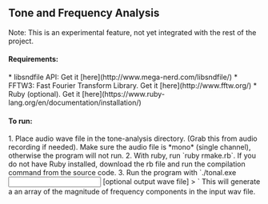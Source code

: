 <h2> Tone and Frequency Analysis </h2>
Note: This is an experimental feature, not yet integrated with the rest of the project.

<h4> Requirements: </h4>
* libsndfile API: Get it [here](http://www.mega-nerd.com/libsndfile/)
* FFTW3: Fast Fourier Transform Library. Get it [here](http://www.fftw.org/)
* Ruby (optional). Get it [here](https://www.ruby-lang.org/en/documentation/installation/)

<h4> To run: </h4>
1. Place audio wave file in the tone-analysis directory. (Grab this from audio recording if needed). Make sure the audio
file is *mono* (single channel), otherwise the program will not run.
2. With ruby, run `ruby rmake.rb`. If you do not have Ruby installed, download the rb file and run the compilation
command from the source code.
3. Run the program with
`./tonal.exe <input wave file> [optional output wave file] > <redirected output file name>`
This will generate a an array of the magnitude of frequency components in the input wav file.
